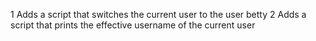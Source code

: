 1 Adds a script that switches the current user to the user betty
2 Adds a script that prints the effective username of the current user

